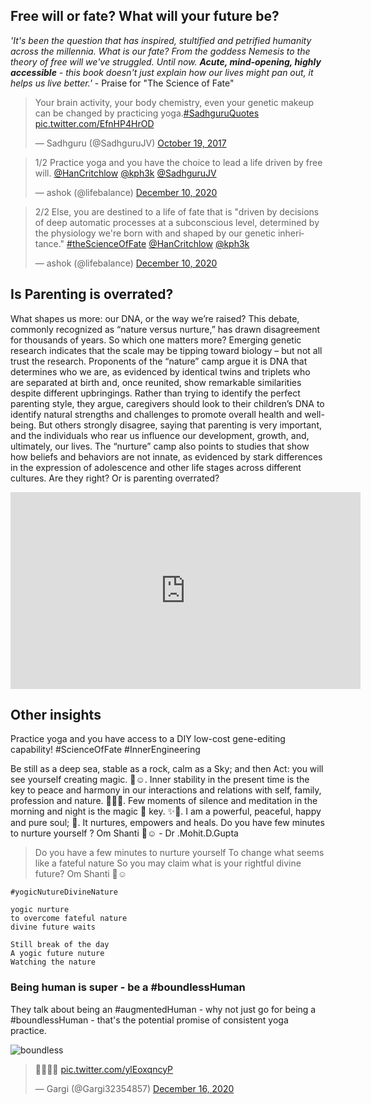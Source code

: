 <!-- title: Your Future and Yoga -->

## Free will or fate? What will your future be?

_'It's been the question that has inspired, stultified and petrified humanity across the millennia. What is our fate? From the goddess Nemesis to the theory of free will we've struggled. Until now. **Acute, mind-opening, highly accessible** - this book doesn't just explain how our lives might pan out, it helps us live better.'_
	- Praise for "The Science of Fate"


<blockquote class="twitter-tweet"><p lang="en" dir="ltr">Your brain activity, your body chemistry, even your genetic makeup can be changed by practicing yoga.<a href="https://twitter.com/hashtag/SadhguruQuotes?src=hash&amp;ref_src=twsrc%5Etfw">#SadhguruQuotes</a> <a href="https://t.co/EfnHP4HrOD">pic.twitter.com/EfnHP4HrOD</a></p>&mdash; Sadhguru (@SadhguruJV) <a href="https://twitter.com/SadhguruJV/status/920843219809783808?ref_src=twsrc%5Etfw">October 19, 2017</a></blockquote> <script async src="https://platform.twitter.com/widgets.js" charset="utf-8"></script>

<blockquote class="twitter-tweet"><p lang="en" dir="ltr">1/2 Practice yoga and you have the choice to lead a life driven by free will. <a href="https://twitter.com/HanCritchlow?ref_src=twsrc%5Etfw">@HanCritchlow</a> <a href="https://twitter.com/kph3k?ref_src=twsrc%5Etfw">@kph3k</a> <a href="https://twitter.com/SadhguruJV?ref_src=twsrc%5Etfw">@SadhguruJV</a></p>&mdash; ashok (@lifebalance) <a href="https://twitter.com/lifebalance/status/1337113176387645440?ref_src=twsrc%5Etfw">December 10, 2020</a></blockquote> <script async src="https://platform.twitter.com/widgets.js" charset="utf-8"></script>


<blockquote class="twitter-tweet"><p lang="en" dir="ltr">2/2 Else, you are destined to a life of fate that is &quot;driven by decisions of deep automatic processes at a subconscious level, determined by the physiology we&#39;re born with and shaped by our genetic inheritance.&quot; <a href="https://twitter.com/hashtag/theScienceOfFate?src=hash&amp;ref_src=twsrc%5Etfw">#theScienceOfFate</a> <a href="https://twitter.com/HanCritchlow?ref_src=twsrc%5Etfw">@HanCritchlow</a> <a href="https://twitter.com/kph3k?ref_src=twsrc%5Etfw">@kph3k</a></p>&mdash; ashok (@lifebalance) <a href="https://twitter.com/lifebalance/status/1337113754572521473?ref_src=twsrc%5Etfw">December 10, 2020</a></blockquote> <script async src="https://platform.twitter.com/widgets.js" charset="utf-8"></script>


## Is Parenting is overrated?

What shapes us more: our DNA, or the way we’re raised? This debate, commonly recognized as “nature versus nurture,” has drawn disagreement for thousands of years. So which one matters more? Emerging genetic research indicates that the scale may be tipping toward biology – but not all trust the research. Proponents of the “nature” camp argue it is DNA that determines who we are, as evidenced by identical twins and triplets who are separated at birth and, once reunited, show remarkable similarities despite different upbringings. Rather than trying to identify the perfect parenting style, they argue, caregivers should look to their children’s DNA to identify natural strengths and challenges to promote overall health and well-being. But others strongly disagree, saying that parenting is very important, and the individuals who rear us influence our development, growth, and, ultimately, our lives. The “nurture” camp also points to studies that show how beliefs and behaviors are not innate, as evidenced by stark differences in the expression of adolescence and other life stages across different cultures. Are they right? Or is parenting overrated?

<iframe width="560" height="315" src="https://www.youtube.com/embed/zpEEorMNe4M" frameborder="0" allow="accelerometer; autoplay; clipboard-write; encrypted-media; gyroscope; picture-in-picture" allowfullscreen></iframe>


## Other insights

Practice yoga and you have access to a DIY low-cost gene-editing capability! #ScienceOfFate #InnerEngineering

Be still as a deep sea, stable as a rock, calm as a Sky; and then Act: you will see yourself creating magic. 🌟☺️. Inner stability in the present time is the key to peace and harmony in our interactions and relations with self, family, profession and nature. 🌸🍀✨.  Few moments  of silence  and meditation in the morning and night is the magic 🔑 key. ✨🌼. I am a powerful, peaceful, happy and pure soul; 🌟. It nurtures, empowers and heals. Do you have few minutes to nurture yourself ? Om Shanti 🌻☺️  - Dr .Mohit.D.Gupta

> Do you have a few minutes to nurture yourself 
To change what seems like a fateful nature 
So you may claim what is your rightful divine future? 
Om Shanti 🌻☺️

```#yogicNutureDivineNature```

    yogic nurture
    to overcome fateful nature
    divine future waits

    Still break of the day   
    A yogic future nuture  
    Watching the nature


### Being human is super - be a #boundlessHuman 

They talk about being an #augmentedHuman - why not just go for being a #boundlessHuman - that's the potential promise of consistent yoga practice. 



![boundless](https://i.imgur.com/rVEGiMV.jpg)

<blockquote class="twitter-tweet"><p lang="und" dir="ltr">🙏🏽🙏🏽 <a href="https://t.co/ylEoxqncyP">pic.twitter.com/ylEoxqncyP</a></p>&mdash; Gargi (@Gargi32354857) <a href="https://twitter.com/Gargi32354857/status/1339335896680816640?ref_src=twsrc%5Etfw">December 16, 2020</a></blockquote> <script async src="https://platform.twitter.com/widgets.js" charset="utf-8"></script>



